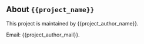 About `{{project_name}}`
---

This project is maintained by {{project_author_name}}.

Email: {{project_author_mail}}.
